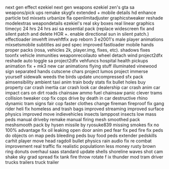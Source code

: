 next gen effect ezekiel
next gen weapons ezekiel 
zen's gta sa weapons/pick ups remake
skygfx extended + mobile details hd
enhance particle txd
mixsets
urbanize
fla
openlimitadjuster
graphicstweaker
reshade
modelextras
weapondetails
ezekiel's real sky boxes
real linear graphics timecyc 24 hrs
24 hrs asi
sa essential pack (replace widescreen fix and silent patch and delete HOR +. enable directional sun in silent patch.)
effectloader
imvehft
imvehftfix
avp reborn 3 
e2001's male player animations
mixsetsmobile subtitles asi
ped spec
improved fastloader
mobile hands
proper packs (rosa, vehicles 2k, player.img, fixes, etc).
shadows fixes
toonfx
vehicle immunities
weaponrecoilauto
wheel detach
wind project2dfx
reshade auto toggle sa
project2dfx
vehfuncs
hospital health pickups
animation fix + mk3 new car animations
flying stuff
illuminated vinewood sign
separated hands cutscene chars
project lumos
project immerse yourself
sidewalk weeds
the birds update
uncompressed sfx pack
aimsensibility
ambient taxi
anim train
body stats fix
bullet holes
buy property
car crash inertia
car crash look
car dealership
car crash anim
car impact
cars on dirt roads
chainsaw ammo fuel
chainsaw panic
clever trams
collision tweaker
cop fix
cops drive by
death in car
destructive rhino
dynamic tram signs
fair  cop
faster clothes change
fireman fireproof fix
gang rider
heli fix
homeless and trash bags
improved streaming
improved surface physics
improved move
indievehicles
insects
lamppost insects
low mass peds
manual driveby  remake
manual firing
mesh smoothed pack
meshsmooth pack by hysen
missile by ryosuke839
missing smokes fix
no 100% advantage fix
oil leaking
open door anim
ped fear fix
ped fire fix
peds do  objects on map
peds bleeding
peds buy food
peds extender
pedskills
carhit
player move head
ragdoll bullet physics
rain audio fix
re combat improvement
real traffic fix
realistic populationn
less money
rusty brown  ring donuts overhaul
saas standard update
shells
shoreline waves
shot cam shake
sky grad
spread fix
tank fire
throw rotate f ix
thunder mod
tram driver
trucks trailers
truck trailer
